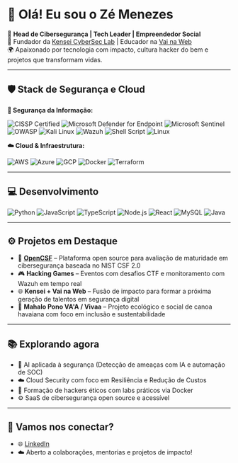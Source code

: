 # 👋 Olá! Eu sou o Zé Menezes

🎯 **Head de Cibersegurança | Tech Leader | Empreendedor Social**  
🚀 Fundador da [Kensei CyberSec Lab](https://github.com/Kensei-CyberSec-Lab) | Educador na [Vai na Web](https://vainaweb.com.br)  
🌍 Apaixonado por tecnologia com impacto, cultura hacker do bem e projetos que transformam vidas.

---

## 🛡️ Stack de Segurança e Cloud

**🔐 Segurança da Informação:**

![CISSP Certified](https://img.shields.io/badge/CISSP-Certified-2E8B57?style=flat&logo=skillshare&logoColor=white)
![Microsoft Defender for Endpoint](https://img.shields.io/badge/Microsoft_Defender-5E5E5E?style=flat&logo=microsoft&logoColor=white)
![Microsoft Sentinel](https://img.shields.io/badge/Microsoft_Sentinel-0078D4?style=flat&logo=microsoft&logoColor=white)
![OWASP](https://img.shields.io/badge/OWASP-000000?style=flat&logo=owasp&logoColor=white)
![Kali Linux](https://img.shields.io/badge/Kali_Linux-557C94?style=flat&logo=kalilinux&logoColor=white)
![Wazuh](https://img.shields.io/badge/Wazuh-0278D1?style=flat)
![Shell Script](https://img.shields.io/badge/Shell-121011?style=flat&logo=gnu-bash&logoColor=white)
![Linux](https://img.shields.io/badge/Linux-FCC624?style=flat&logo=linux&logoColor=black)

**☁️ Cloud & Infraestrutura:**

![AWS](https://img.shields.io/badge/AWS-232F3E?style=flat&logo=amazonaws&logoColor=white)
![Azure](https://img.shields.io/badge/Azure-0078D4?style=flat&logo=microsoftazure&logoColor=white)
![GCP](https://img.shields.io/badge/GCP-4285F4?style=flat&logo=googlecloud&logoColor=white)
![Docker](https://img.shields.io/badge/Docker-2496ED?style=flat&logo=docker&logoColor=white)
![Terraform](https://img.shields.io/badge/Terraform-623CE4?style=flat&logo=terraform&logoColor=white)

---

## 💻 Desenvolvimento

![Python](https://img.shields.io/badge/Python-3776AB?style=flat&logo=python&logoColor=white)
![JavaScript](https://img.shields.io/badge/JavaScript-F7DF1E?style=flat&logo=javascript&logoColor=black)
![TypeScript](https://img.shields.io/badge/TypeScript-3178C6?style=flat&logo=typescript&logoColor=white)
![Node.js](https://img.shields.io/badge/Node.js-339933?style=flat&logo=nodedotjs&logoColor=white)
![React](https://img.shields.io/badge/React-20232A?style=flat&logo=react&logoColor=61DAFB)
![MySQL](https://img.shields.io/badge/MySQL-005C84?style=flat&logo=mysql&logoColor=white)
![Java](https://img.shields.io/badge/Java-ED8B00?style=flat&logo=openjdk&logoColor=white)

---

## ⚙️ Projetos em Destaque

- 🔭 **[OpenCSF](https://github.com/Kensei-CyberSec-Lab/OpenCSF)** – Plataforma open source para avaliação de maturidade em cibersegurança baseada no NIST CSF 2.0  
- 🎮 **Hacking Games** – Eventos com desafios CTF e monitoramento com Wazuh em tempo real  
- 🌐 **Kensei + Vai na Web** – Fusão de impacto para formar a próxima geração de talentos em segurança digital  
- 🛶 **Mahalo Pono VA'A / Vivaa** – Projeto ecológico e social de canoa havaiana com foco em inclusão e sustentabilidade  

---

## 📚 Explorando agora

- 🔐 AI aplicada à segurança (Detecção de ameaças com IA e automação de SOC)  
- ☁️ Cloud Security com foco em Resiliência e Redução de Custos  
- 🧪 Formação de hackers éticos com labs práticos via Docker  
- ⚙️ SaaS de cibersegurança open source e acessível  

---

## 🤝 Vamos nos conectar?

- 🌐 [LinkedIn](https://www.linkedin.com/in/jcarlos78)
- ☁️ Aberto a colaborações, mentorias e projetos de impacto!
